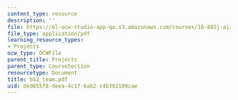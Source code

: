 ```yaml
---
content_type: resource
description: ''
file: https://ol-ocw-studio-app-qa.s3.amazonaws.com/courses/16-885j-aircraft-systems-engineering-fall-2004/ded655f8deea4c176ab2c4b302109cae_b52_team.pdf
file_type: application/pdf
learning_resource_types:
- Projects
ocw_type: OCWFile
parent_title: Projects
parent_type: CourseSection
resourcetype: Document
title: b52_team.pdf
uid: ded655f8-deea-4c17-6ab2-c4b302109cae
---
```

